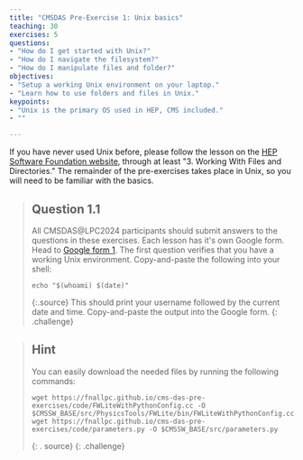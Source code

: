 ```yaml
---
title: "CMSDAS Pre-Exercise 1: Unix basics"
teaching: 30
exercises: 5
questions:
- "How do I get started with Unix?"
- "How do I navigate the filesystem?"
- "How do I manipulate files and folder?"
objectives:
- "Setup a working Unix environment on your laptop."
- "Learn how to use folders and files in Unix."
keypoints:
- "Unix is the primary OS used in HEP, CMS included."
- ""

---
```


If you have never used Unix before, please follow the lesson on the [HEP Software Foundation website](https://swcarpentry.github.io/shell-novice/03-create.html), through at least "3. Working With Files and Directories." The remainder of the pre-exercises takes place in Unix, so you will need to be familiar with the basics. 

> ## Question 1.1
> All CMSDAS@LPC2024 participants should submit answers to the questions in these exercises. Each lesson has it's own Google form. Head to [Google form 1][Set1_form]. The first question verifies that you have a working Unix environment. Copy-and-paste the following into your shell:
> ~~~shell
> echo "$(whoami) $(date)"
> ~~~
> {:.source}
> This should print your username followed by the current date and time. Copy-and-paste the output into the Google form. 
> {: .challenge}

[Set1_form]: https://forms.gle/hK38xSuBXvzYBhJe6



> ## Hint
> You can easily download the needed files by running the following commands:
> ~~~shell
> wget https://fnallpc.github.io/cms-das-pre-exercises/code/FWLiteWithPythonConfig.cc -O $CMSSW_BASE/src/PhysicsTools/FWLite/bin/FWLiteWithPythonConfig.cc
> wget https://fnallpc.github.io/cms-das-pre-exercises/code/parameters.py -O $CMSSW_BASE/src/parameters.py
> ~~~
> {: . source}
{: .challenge}